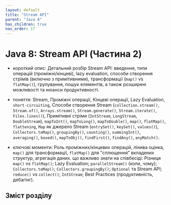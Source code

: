 ```yaml
---
layout: default
title: "Stream API"
parent: "Java 8"
has_children: true
nav_order: 17
---
```


# Java 8: Stream API (Частина 2)

* короткий опис: Детальний розбір Stream API: введення, типи операцій (проміжні/кінцеві), lazy evaluation, способи створення стрімів (включно з примітивними), трансформації (`map()` vs `flatMap()`), групування, пошук елементів, а також розширені можливості та нюанси продуктивності.

* поняття: Stream, Проміжні операції, Кінцеві операції, Lazy Evaluation, `short-circuiting`, Способи створення Stream (`collection.stream()`, `Stream.of()`, `Arrays.stream()`, `Stream.generate()`, `Stream.iterate()`, `Files.lines()`), Примітивні стріми (`IntStream`, `LongStream`, `DoubleStream`), `mapToInt()`, `mapToLong()`, `mapToDouble()`, `map()`, `flatMap()`, `flattening`, `Map` як джерело Stream (`entrySet()`, `keySet()`, `values()`), `Collectors.toMap()`, `groupingBy()`, `counting()`, `summingInt()`, `averaging()`, `boxed()`, `mapToObj()`, `findFirst()`, `findAny()`, `anyMatch()`.

* ключові моменти: Роль проміжних/кінцевих операцій, лінива оцінка, `map()` для трансформації, `flatMap()` для "сплющення" вкладених структур, агрегація даних. що важливо знати на співбесіді: Різниця `map()` vs `flatMap()`; Lazy Evaluation; `parallelStream()` (коли, чому); `Collectors.toMap()`; `Collectors.groupingBy()`; `Optional` та Stream API; `reduce()` vs `collect()`; `IntStream`; Best Practices (продуктивність, дебагінг).

## Зміст розділу
